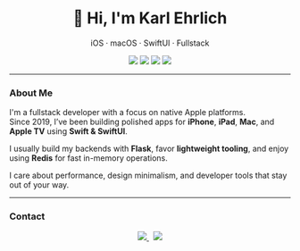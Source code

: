 <h1 align="center">👋 Hi, I'm Karl Ehrlich</h1>
<p align="center">iOS · macOS · SwiftUI · Fullstack</p>

<p align="center">
  <img src="https://img.shields.io/badge/SwiftUI-Expert-FA7343?style=flat&logo=swift&logoColor=white&labelColor=202124" />
  <img src="https://img.shields.io/badge/Flask-Backend-000000?style=flat&logo=flask&labelColor=202124" />
  <img src="https://img.shields.io/badge/Redis-E7282D?style=flat&logo=redis&logoColor=white&labelColor=202124" />
  <img src="https://img.shields.io/badge/Cologne-based-505050?style=flat&logo=mapbox&labelColor=202124" />
</p>

---

### About Me

I'm a fullstack developer with a focus on native Apple platforms.  
Since 2019, I’ve been building polished apps for **iPhone**, **iPad**, **Mac**, and **Apple TV** using **Swift & SwiftUI**.

I usually build my backends with **Flask**, favor **lightweight tooling**, and enjoy using **Redis** for fast in-memory operations.

I care about performance, design minimalism, and developer tools that stay out of your way.

---

### Contact

<p align="center">
  <a href="mailto:contact@crashdebug.dev">
    <img src="https://img.shields.io/badge/email-contact@crashdebug.dev-565656?style=flat-square&logo=gmail&logoColor=white&labelColor=202124" />
  </a>
  &nbsp;
  <img src="https://img.shields.io/badge/discord-crashdebug__-5865F2?style=flat-square&logo=discord&logoColor=white&labelColor=202124" />
</p>